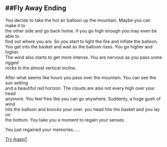 ##Fly Away Ending
---
You decide to take the hot air balloon up the mountain. Maybe you can make it to  
the other side and go back home. if you go high enough you may even be able to   
find out where you are. So you start to light the fire and inflate the balloon.   
You get into the basket and wait as the balloon rises. You go higher and higher.   
The wind also starts to get more intense. You are nervous as you pass some rigged   
rocks in the almost vertical incline. 

After what seems like hours you pass over the mountain. You can see the sun setting   
and a beautiful red horizon. The clouds are also not every high over your head   
anymore. You feel free like you can go anywhere. Suddenly, a huge gush of wind   
hits the balloon and knocks your over. you head hits the basket  and you lay on   
the bottom. You take you a moment to regain your senses. 

You just regained your memories.....

[Try Again?](../start.md)
